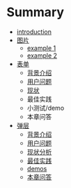 # Summary

* [introduction](README.md)
* [图片](section1/README.md)
   * [example 1](section1/example1.md)
   * [example 2](section1/example2.md)
* [表单](form/README.md)
   * [背景介绍](form/introduce.md) 
   * [用户问题](form/issues.md) 
   * [现状](form/case.md)
   * 最佳实践 
   * 小测试/demo 
   * 本章问答 
* [弹层](popup/README.md)
   * [背景介绍](popup/introduce.md)
   * [用户问题](popup/issues.md)
   * [现状分析](popup/cases.md)
   * [最佳实践](popup/best_practice.md)
   * [demos](popup/demos.md)
   * [本章问答](popup/faq.md)

